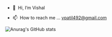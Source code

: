 - 👋 &nbsp;Hi, I’m Vishal

- 📫 &nbsp;How to reach me ... vpatil492@gmail.com

![Anurag's GitHub stats](https://github-readme-stats.vercel.app/api?username=Priyansu431&show_icons=true&theme=radical)


<!---
Volume07/Volume07 is a ✨ special ✨ repository because its `README.md` (this file) appears on your GitHub profile.
You can click the Preview link to take a look at your changes.
--->
